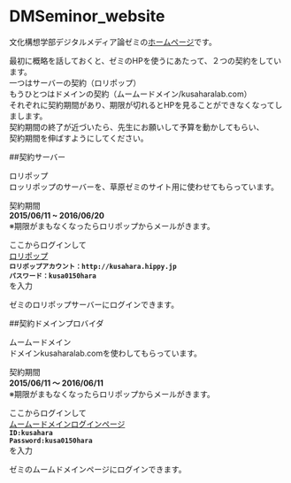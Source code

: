 # DMSeminor_website

文化構想学部デジタルメディア論ゼミの[ホームページ](kusaharalab.com)です。  
  
最初に概略を話しておくと、ゼミのHPを使うにあたって、２つの契約をしています。  
一つはサーバーの契約（ロリポップ）  
もうひとつはドメインの契約（ムームードメイン/kusaharalab.com）  
それぞれに契約期間があり、期限が切れるとHPを見ることができなくなってしまします。  
契約期間の終了が近づいたら、先生にお願いして予算を動かしてもらい、  
契約期間を伸ばすようにしてください。   


##契約サーバー  
  
ロリポップ  
ロッリポップのサーバーを、草原ゼミのサイト用に使わせてもらっています。
  
契約期間  
**2015/06/11 ~ 2016/06/20**  
※期限がまもなくなったらロリポップからメールがきます。  
  
ここからログインして  
[ロリポップ](https://user.lolipop.jp/)  
**`ロリポップアカウント：http://kusahara.hippy.jp`**  
**`パスワード：kusa0150hara`**  
を入力  
  
ゼミのロリポップサーバーにログインできます。  
  
  
##契約ドメインプロバイダ  
  
ムームードメイン  
ドメインkusaharalab.comを使わしてもらっています。  
  
契約期間  
**2015/06/11 ～ 2016/06/11**  
※期限がまもなくなったらロリポップからメールがきます。 
  
ここからログインして  
[ムームードメインログインページ](https://muumuu-domain.com/?mode=conpane)  
**`ID:kusahara`**  
**`Password:kusa0150hara`**  
を入力  
  
ゼミのムームドメインページにログインできます。  
